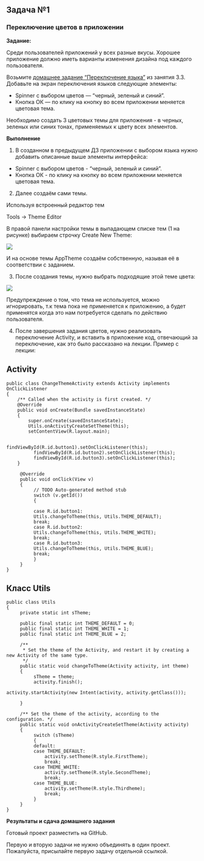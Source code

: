 ## Задача №1
### Переключение цветов в приложении


**Задание:**

Среди пользователей приложений у всех разные вкусы. Хорошее приложение должно иметь варианты изменения дизайна под каждого пользователя. 

Возьмите [домашнее задание “Переключение языка”](https://github.com/netology-code/and-homeworks/tree/master/3.3.AppResources/3.3.2) из занятия 3.3.
Добавьте на экран переключения языков следующие элементы: 

* Spinner с выбором цветов — “черный, зеленый и синий”. 
* Кнопка ОК — по клику на кнопку во всем приложении меняется цветовая тема. 

Необходимо создать 3 цветовых темы для приложения - в черных, зеленых или синих тонах, применяемых к цвету всех элементов. 




**Выполнение**

1. В созданном в предыдущем ДЗ приложении с выбором языка нужно добавить описанные выше элементы интерфейса:
* Spinner с выбором цветов - “черный, зеленый и синий”. 
* Кнопка ОК - по клику на кнопку во всем приложении меняется цветовая тема. 

2. Далее создаём сами темы.

Используя встроенный редактор тем

Tools -> Theme Editor

В правой панели настройки темы в выпадающем списке тем (1 на рисунке) выбираем строчку Create New Theme:

![](https://i.imgur.com/U5YLuxZ.png)

И на основе темы AppTheme создаём собственную, называя её в соответствии с заданием.

3. После создания темы, нужно выбрать подходящие этой теме цвета:

![](https://i.imgur.com/ypYmwJJ.png)

Предупреждение о том, что тема не используется, можно игнорировать, т.к тема пока не применяется к приложению, а будет применятся когда это нам потребуется сделать по действию пользователя.


4. После завершения задания цветов, нужно реализовать переключение  Activity, и вставить в приложение код, отвечающий за переключение,  как это было рассказано на лекции.
Пример с лекции:
## Activity
```
public class ChangeThemeActivity extends Activity implements OnClickListener
{
    /** Called when the activity is first created. */
    @Override
    public void onCreate(Bundle savedInstanceState) 
    {
        super.onCreate(savedInstanceState);
        Utils.onActivityCreateSetTheme(this);
        setContentView(R.layout.main);
          
                    findViewById(R.id.button1).setOnClickListener(this);
          findViewById(R.id.button2).setOnClickListener(this);
          findViewById(R.id.button3).setOnClickListener(this);
    }

     @Override
     public void onClick(View v) 
     {
          // TODO Auto-generated method stub
          switch (v.getId())
          {

          case R.id.button1:
          Utils.changeToTheme(this, Utils.THEME_DEFAULT);
          break;
          case R.id.button2:
          Utils.changeToTheme(this, Utils.THEME_WHITE);
          break;
          case R.id.button3:
          Utils.changeToTheme(this, Utils.THEME_BLUE);
          break;
          }
     }
}
```


## Класс Utils
```
public class Utils
{
     private static int sTheme;

     public final static int THEME_DEFAULT = 0;
     public final static int THEME_WHITE = 1;
     public final static int THEME_BLUE = 2;

     /**
      * Set the theme of the Activity, and restart it by creating a new Activity of the same type.
      */
     public static void changeToTheme(Activity activity, int theme)
     {
          sTheme = theme;
          activity.finish();

activity.startActivity(new Intent(activity, activity.getClass()));

     }

     /** Set the theme of the activity, according to the configuration. */
     public static void onActivityCreateSetTheme(Activity activity)
     {
          switch (sTheme)
          {
          default:
          case THEME_DEFAULT:
              activity.setTheme(R.style.FirstTheme);
              break;
          case THEME_WHITE:
              activity.setTheme(R.style.SecondTheme);
              break;
          case THEME_BLUE:
              activity.setTheme(R.style.Thirdheme);
              break;
          }
     }
}
```



**Результаты и сдача домашнего задания**


Готовый проект разместить на GitHub.

Первую и вторую задачи не нужно объединять в один проект. Пожалуйста, присылайте первую задачу отдельной ссылкой.
